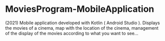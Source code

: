 # MoviesProgram-MobileApplication
(2021) Mobile application developed with Kotlin ( Android Studio ). 
Displays the movies of a cinema, map with the location of the cinema, management of the display of the movies according to what you want to see...
